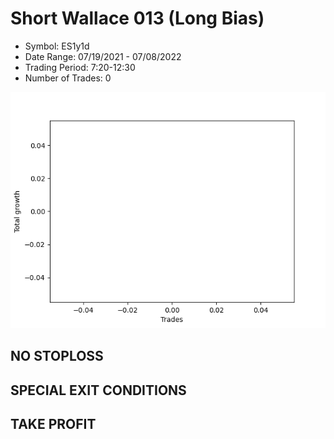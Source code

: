 # Short Wallace 013 (Long Bias)
- Symbol: ES1y1d
- Date Range: 07/19/2021 - 07/08/2022
- Trading Period: 7:20-12:30
- Number of Trades: 0

![Plot](ShortWallace013ES1y1d(LongBias).png)
## NO STOPLOSS









## SPECIAL EXIT CONDITIONS 


## TAKE PROFIT









